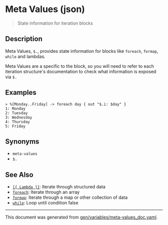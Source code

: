 # Meta Values (json)

> State information for iteration blocks

## Description

Meta Values, `$.`, provides state information for blocks like `foreach`,
`formap`, `while` and lambdas.

Meta Values are a specific to the block, so you will need to refer to each
iteration structure's documentation to check what information is exposed via
`$.`



## Examples

```
» %[Monday..Friday] -> foreach day { out "$.i: $day" }
1: Monday
2: Tuesday
3: Wednesday
4: Thursday
5: Friday
```

## Synonyms

* `meta-values`
* `$.`


## See Also

* [`[{ Lambda }]`](../parser/lambda.md):
  Iterate through structured data
* [`foreach`](../commands/foreach.md):
  Iterate through an array
* [`formap`](../commands/formap.md):
  Iterate through a map or other collection of data
* [`while`](../commands/while.md):
  Loop until condition false

<hr/>

This document was generated from [gen/variables/meta-values_doc.yaml](https://github.com/lmorg/murex/blob/master/gen/variables/meta-values_doc.yaml).